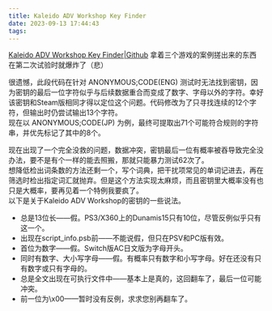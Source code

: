 ```yaml
---
title: Kaleido ADV Workshop Key Finder
date: 2023-09-13 17:44:43
tags:
---
```

[Kaleido ADV Workshop Key Finder|Github](https://github.com/Manicsteiner/KaleidoKeyFinderSwitch)
拿着三个游戏的案例搓出来的东西在第二次试验时就爆炸了（悲）  
  
很遗憾，此段代码在针对 ANONYMOUS;CODE(ENG) 测试时无法找到密钥，因为密钥的最后一位字符似乎与后续数据重合而变成了数字、字母以外的字符。幸好该密钥和Steam版相同才得以定位这个问题。代码修改为了只寻找连续的12个字符，但输出时仍尝试输出13个字符。  
现在以 ANONYMOUS;CODE(JP) 为例，最终可提取出71个可能符合规则的字符串，并优先标记了其中的8个。  
  
现在出现了一个完全没救的问题，数据冲突，密钥最后一位有概率被吞导致完全没办法，要不是有个一样的能去照搬，那就只能暴力测试62次了。  
想降低检出词条数的方法还剩一个，写个词典，把干扰项常见的单词记进去，再在筛选时检出指定词汇就抛弃。但是这个方法实现太麻烦，而且密钥里大概率没有也只是大概率，要再见着一个特例我要疯了。  
以下是关于Kaleido ADV Workshop的密钥的一些说法。  
 - 总是13位长——假。PS3/X360上的Dunamis15只有10位，尽管反例似乎只有这一个。  
 - 出现在script_info.psb前——不能说假，但只在PSV和PC版有效。  
 - 首位为数字——假。Switch版AC日文版为字母开头。  
 - 同时有数字、大小写字母——假。有概率只有数字和小写字母。好在还没有只有数字或只有字母的。  
 - 总是全文出现在可执行文件中——基本上是真的，这回翻车了，最后一位可能冲突。  
 - 前一位为\\x00——暂时没有反例，求求您别再翻车了。  